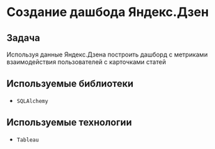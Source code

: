 # Создание дашбода Яндекс.Дзен

## Задача

Используя данные Яндекс.Дзена построить дашборд с метриками взаимодействия пользователей с карточками статей

## Используемые библиотеки

- `SQLAlchemy`

## Используемые технологии

- `Tableau`
